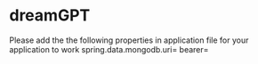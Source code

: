 # dreamGPT
Please add the the following properties in application file for your application to work
spring.data.mongodb.uri=<mongo uri>
bearer=<this will contain the chatgpt token>
